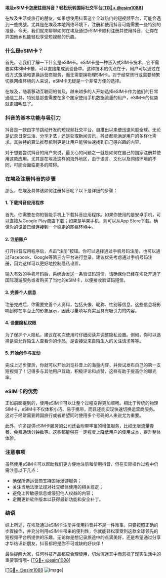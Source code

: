 **埃及eSIM卡怎麽註冊抖音？轻松玩转国际社交平台[[TG💪+ @esim1088](https://t.me/s/esim1088)]**

在埃及生活或旅行的朋友，如果想使用抖音这个全球热门的短视频平台，可能会遇到一些挑战。尤其是在埃及本地网络环境下，注册和使用抖音可能需要一些特别的准备。今天，我们就来聊聊如何在埃及通过eSIM卡顺利注册并使用抖音，让你在异国他乡也能轻松享受短视频的乐趣。

### 什么是eSIM卡？

首先，让我们了解一下什么是eSIM卡。eSIM卡是一种嵌入式SIM卡技术，它不需要实体SIM卡槽，可以直接集成到设备中。这种技术的优点在于，用户可以通过在线方式激活和更换运营商服务，而无需更换物理SIM卡。对于经常旅行或需要频繁切换网络环境的人来说，eSIM卡无疑是一个非常方便的选择。

在埃及，随着移动互联网的普及，越来越多的人开始选择eSIM卡作为他们的日常通信工具。特别是那些需要在多个国家使用手机数据流量的用户，eSIM卡的优势就更加明显了。

### 抖音的基本功能与吸引力

抖音是一款由字节跳动开发的短视频社交平台，自推出以来便迅速风靡全球。无论是记录日常生活、分享才艺，还是获取新闻资讯，抖音都能满足用户的多样化需求。其独特的算法推荐机制更是让用户能够快速找到自己感兴趣的内容。

对于想要尝试抖音的用户来说，最关心的问题之一就是如何在自己的国家注册并使用这款应用。尤其是在埃及这样的海外地区，由于语言、文化以及网络环境的不同，可能会面临更多的障碍。

### 在埃及注册抖音的步骤

那么，在埃及具体该如何注册抖音呢？以下是详细的步骤：

#### 1. 下载抖音应用程序

首先，你需要在你的智能手机上下载抖音应用程序。如果你使用的是安卓手机，可以直接从Google Play商店下载；如果是苹果手机，则可以从App Store下载。确保你的设备已经连接到一个稳定的网络环境中。

#### 2. 注册账户

打开抖音应用程序后，点击“注册”按钮。你可以选择通过手机号码注册，也可以通过Facebook、Google等第三方平台进行登录。建议优先考虑通过手机号码注册，因为这样可以更好地控制隐私设置。

输入有效的手机号码后，系统会发送一条验证码短信。请确保你已经在埃及开通了国际漫游服务或者购买了当地的eSIM卡，以便接收验证码短信。

#### 3. 完善个人信息

注册完成后，你需要完善个人资料，包括头像、昵称、性别等信息。这些信息将影响到你在平台上的形象展示，因此尽量填写真实且具有吸引力的内容。

#### 4. 设置隐私权限

为了保护个人隐私，建议在初次使用时仔细阅读并调整隐私设置。例如，你可以选择是否允许陌生人查看你的作品，是否接受来自陌生人的关注请求等等。

#### 5. 开始创作与互动

完成上述步骤后，你就可以开始浏览抖音上的海量内容，并尝试发布自己的第一支短视频了！记得多与其他用户互动，积极评论和点赞，这样有助于提高你的曝光率。

### eSIM卡的优势

正如前面提到的，使用eSIM卡可以让整个过程变得更加顺畅。相比于传统的物理SIM卡，eSIM卡不仅体积小巧、易于携带，而且还能实现快速切换运营商服务。这对于经常需要跨国旅行或者希望同时使用多个号码的人来说尤为重要。

此外，许多提供eSIM卡服务的公司还会附带丰富的增值服务，比如无限流量套餐、免费通话分钟数等。这些都能够在一定程度上降低用户的使用成本，提升整体体验。

### 注意事项

虽然使用eSIM卡可以帮助我们更方便地注册和使用抖音，但在实际操作过程中仍需注意以下几点：

- 确保所选运营商支持国际漫游服务；
- 关注当地法律法规对社交媒体使用的相关规定；
- 避免上传敏感信息或侵犯他人权益的内容；
- 定期更新软件版本以获得最新功能和安全补丁。

### 结语

综上所述，在埃及通过eSIM卡注册并使用抖音并不是一件难事。只要按照正确的步骤操作，并充分利用eSIM卡带来的便利性，你就能轻松享受到这款全球领先的短视频平台所提供的乐趣。无论你是想记录旅途中的点滴美好，还是希望通过分享才华结识新朋友，抖音都将是你不可或缺的好伙伴！

最后提醒大家，任何科技产品都应合理使用，切勿沉迷其中而忽视了现实生活中的重要事情哦~ [[TG💪+ @esim1088](https://t.me/s/esim1088)] 

[[TG💪+ @esim1088](https://t.me/s/esim1088) ![Image](https://i.postimg.cc/4NQfJmqS/Snipaste-2025-05-13-00-14-12.png)]